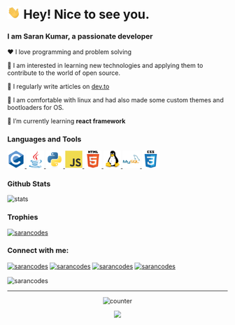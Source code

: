 <h1><img src="https://github.com/sarancodes/sarancodes/blob/66f6f67d57f39fa4026e9d98b500a8dd13a773af/wave.gif" width="30px"> Hey! Nice to see you.</h1>

<h3>I am Saran Kumar, a passionate developer</h3>

 ♥️ I love programming and problem solving

🎯 I am interested in learning new technologies and applying them to contribute to the world of open source. 

📝 I regularly write articles on [dev.to](https://dev.to/sarancodes)

🐧 I am comfortable with linux and had also made some custom themes and bootloaders for OS.


🌱 I’m currently learning **react framework**
<h3>Languages and Tools</h3>
<p align="left"> <a href="https://www.cprogramming.com/" target="_blank" rel="noreferrer"> <img src="https://raw.githubusercontent.com/devicons/devicon/master/icons/c/c-original.svg" alt="c" width="40" height="40"/> </a> 
 <a href="https://www.java.com" target="_blank" rel="noreferrer"> <img src="https://raw.githubusercontent.com/devicons/devicon/master/icons/java/java-original.svg" alt="java" width="40" height="40"/> </a> <a href="https://www.python.org" target="_blank" rel="noreferrer"> <img src="https://raw.githubusercontent.com/devicons/devicon/master/icons/python/python-original.svg" alt="python" width="40" height="40"/> </a> <a href="https://developer.mozilla.org/en-US/docs/Web/JavaScript" target="_blank" rel="noreferrer"> <img src="https://raw.githubusercontent.com/devicons/devicon/master/icons/javascript/javascript-original.svg" alt="javascript" width="40" height="40"/> </a> <a href="https://www.linux.org/" target="_blank" rel="noreferrer"><a href="https://www.w3.org/html/" target="_blank" rel="noreferrer"> <img src="https://raw.githubusercontent.com/devicons/devicon/master/icons/html5/html5-original-wordmark.svg" alt="html5" width="40" height="40"/> </a> <a href="https://www.linux.org/" target="_blank" rel="noreferrer"> <img src="https://raw.githubusercontent.com/devicons/devicon/master/icons/linux/linux-original.svg" alt="linux" width="40" height="40"/> </a> <a href="https://www.mysql.com/" target="_blank" rel="noreferrer"> <img src="https://raw.githubusercontent.com/devicons/devicon/master/icons/mysql/mysql-original-wordmark.svg" alt="mysql" width="40" height="40"/> </a><a href="https://www.w3schools.com/css/" target="_blank" rel="noreferrer"> <img src="https://raw.githubusercontent.com/devicons/devicon/master/icons/css3/css3-original-wordmark.svg" alt="css3" width="40" height="40"/> </a>
</p>
<h3>Github Stats</h3>
<p> <img alt="stats" src="https://github-readme-stats.vercel.app/api?username=sarancodes&show_icons=true&theme=tokyonight"/>
</p>

<h3>Trophies</h3>
<p align="left"> <a href="https://github.com/sarancodes"><img src="https://github-profile-trophy.vercel.app/?username=sarancodes" alt="sarancodes" /></a> </p>



<h3 align="left">Connect with me:</h3>
<p align="left">
<a href="https://dev.to/sarancodes" target="blank"><img align="center" src="https://raw.githubusercontent.com/rahuldkjain/github-profile-readme-generator/master/src/images/icons/Social/devto.svg" alt="sarancodes" height="30" width="40" /></a>
<a href="https://twitter.com/sarancodes" target="blank"><img align="center" src="https://raw.githubusercontent.com/rahuldkjain/github-profile-readme-generator/master/src/images/icons/Social/twitter.svg" alt="sarancodes" height="30" width="40" /></a>
<a href="https://www.hackerrank.com/sarancodes" target="blank"><img align="center" src="https://raw.githubusercontent.com/rahuldkjain/github-profile-readme-generator/master/src/images/icons/Social/hackerrank.svg" alt="sarancodes" height="30" width="40" /></a>
<a href="https://codeforces.com/profile/sarancodes" target="blank"><img align="center" src="https://raw.githubusercontent.com/rahuldkjain/github-profile-readme-generator/master/src/images/icons/Social/codeforces.svg" alt="sarancodes" height="30" width="40" /></a>
</p>

<p><img align="center" src="https://github-readme-streak-stats.herokuapp.com/?user=sarancodes" alt="sarancodes" /></p>

------------

<p align="center"><img alt="counter" src="https://komarev.com/ghpvc/?username=sarancodes&color=blueviolet"/> </p>
<p align="center"><img src="https://github.com/thmsgbrt/thmsgbrt/workflows/README%20build/badge.svg" />

